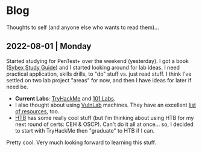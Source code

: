 # Blog
Thoughts to self (and anyone else who wants to read them)...

## 2022-08-01 | Monday

Started studying for PenTest+ over the weekend (yesterday). I got a book ([Sybex Study Guide](https://www.amazon.com/CompTIA-PenTest-Study-Guide-PT0-002/dp/1119823811/ref=sr_1_1)) and I started looking around for lab ideas. I need practical application, skills drills, to "do" stuff vs. just read stuff. I think I've settled on two lab project "areas" for now, and then I have ideas for later if need be. 
- **Current Labs**: [TryHackMe](https://www.tryhackme.com/path/outline/pentestplus) and [101 Labs](https://www.amazon.com/101-Labs-CompTIA-PenTest-Hands/dp/1916871216/ref=sr_1_1).
- I also thought about using [VulnLab](https://www.vulnhub.com/) machines. They have an excellent [list of resources](https://www.vulnhub.com/resources/), too.
- [HTB](https://www.hackthebox.com/blog/how-to-become-a-pentester) has some really cool stuff (but I'm thinking about using HTB for my next round of certs: CEH & OSCP). Can't do it all at once... so, I decided to start with TryHackMe then "graduate" to HTB if I can.

Pretty cool. Very much looking forward to learning this stuff. 
